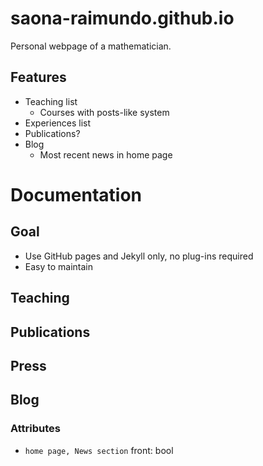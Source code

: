 # saona-raimundo.github.io

Personal webpage of a mathematician.

## Features

- Teaching list
  - Courses with posts-like system
- Experiences list
- Publications?
- Blog
  - Most recent news in home page

# Documentation

## Goal

- Use GitHub pages and Jekyll only, no plug-ins required
- Easy to maintain

## Teaching

## Publications

## Press

## Blog

### Attributes

- `home page, News section`
  front: bool
